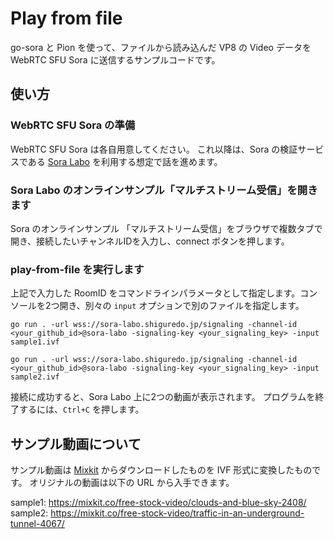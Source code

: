 # Play from file

go-sora と Pion を使って、ファイルから読み込んだ VP8 の Video データを WebRTC SFU Sora に送信するサンプルコードです。

## 使い方

### WebRTC SFU Sora の準備

WebRTC SFU Sora は各自用意してください。
これ以降は、Sora の検証サービスである [Sora Labo](https://sora-labo.shiguredo.jp/) を利用する想定で話を進めます。

### Sora Labo のオンラインサンプル「マルチストリーム受信」を開きます

Sora のオンラインサンプル 「マルチストリーム受信」をブラウザで複数タブで開き、接続したいチャンネルIDを入力し、connect ボタンを押します。

### play-from-file を実行します

上記で入力した RoomID をコマンドラインパラメータとして指定します。コンソールを2つ開き、別々の `input` オプションで別のファイルを指定します。

```console
go run . -url wss://sora-labo.shiguredo.jp/signaling -channel-id <your_github_id>@sora-labo -signaling-key <your_signaling_key> -input sample1.ivf
```

```console
go run . -url wss://sora-labo.shiguredo.jp/signaling -channel-id <your_github_id>@sora-labo -signaling-key <your_signaling_key> -input sample2.ivf
```

接続に成功すると、Sora Labo 上に2つの動画が表示されます。
プログラムを終了するには、`Ctrl+C` を押します。

## サンプル動画について

サンプル動画は [Mixkit](https://mixkit.co/) からダウンロードしたものを IVF 形式に変換したものです。
オリジナルの動画は以下の URL から入手できます。

sample1: https://mixkit.co/free-stock-video/clouds-and-blue-sky-2408/
sample2: https://mixkit.co/free-stock-video/traffic-in-an-underground-tunnel-4067/